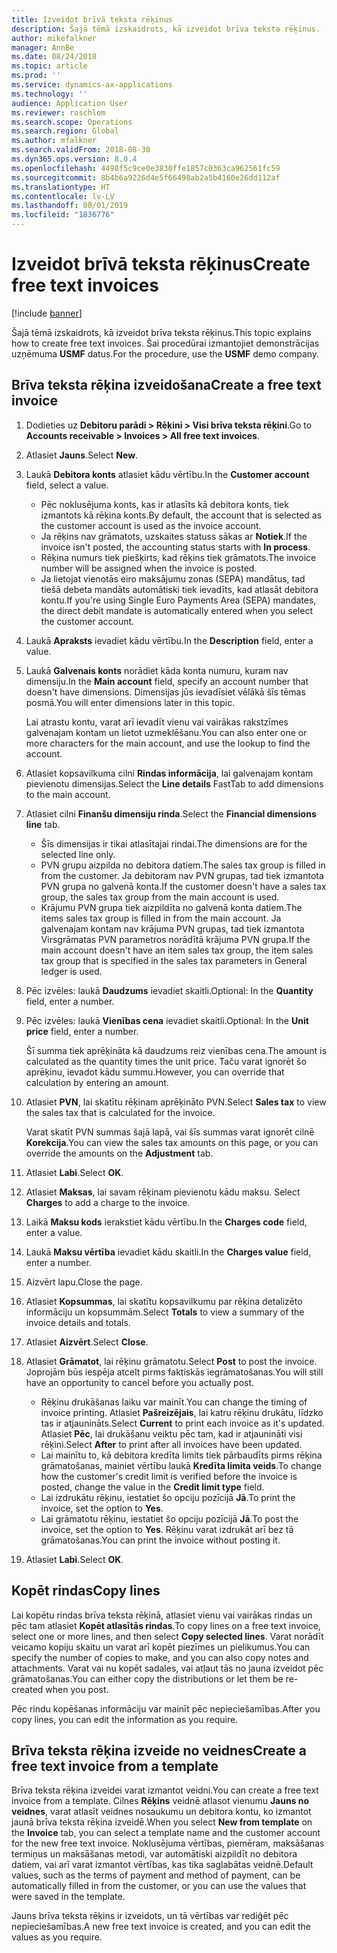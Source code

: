 ```yaml
---
title: Izveidot brīvā teksta rēķinus
description: Šajā tēmā izskaidrots, kā izveidot brīva teksta rēķinus.
author: mikefalkner
manager: AnnBe
ms.date: 08/24/2018
ms.topic: article
ms.prod: ''
ms.service: dynamics-ax-applications
ms.technology: ''
audience: Application User
ms.reviewer: roschlom
ms.search.scope: Operations
ms.search.region: Global
ms.author: mfalkner
ms.search.validFrom: 2018-08-30
ms.dyn365.ops.version: 8.0.4
ms.openlocfilehash: 4498f5c9ce0e3830ffe1857c0363ca962561fc59
ms.sourcegitcommit: 8b4b6a9226d4e5f66498ab2a5b4160e26dd112af
ms.translationtype: HT
ms.contentlocale: lv-LV
ms.lasthandoff: 08/01/2019
ms.locfileid: "1836776"
---
```

# <a name="create-free-text-invoices"></a><span data-ttu-id="8d9cb-103">Izveidot brīvā teksta rēķinus</span><span class="sxs-lookup"><span data-stu-id="8d9cb-103">Create free text invoices</span></span>

[!include [banner](../includes/banner.md)]

<span data-ttu-id="8d9cb-104">Šajā tēmā izskaidrots, kā izveidot brīva teksta rēķinus.</span><span class="sxs-lookup"><span data-stu-id="8d9cb-104">This topic explains how to create free text invoices.</span></span> <span data-ttu-id="8d9cb-105">Šai procedūrai izmantojiet demonstrācijas uzņēmuma **USMF** datus.</span><span class="sxs-lookup"><span data-stu-id="8d9cb-105">For the procedure, use the **USMF** demo company.</span></span>

## <a name="create-a-free-text-invoice"></a><span data-ttu-id="8d9cb-106">Brīva teksta rēķina izveidošana</span><span class="sxs-lookup"><span data-stu-id="8d9cb-106">Create a free text invoice</span></span>

1. <span data-ttu-id="8d9cb-107">Dodieties uz **Debitoru parādi \> Rēķini \> Visi brīva teksta rēķini**.</span><span class="sxs-lookup"><span data-stu-id="8d9cb-107">Go to **Accounts receivable \> Invoices \> All free text invoices**.</span></span>
2. <span data-ttu-id="8d9cb-108">Atlasiet **Jauns**.</span><span class="sxs-lookup"><span data-stu-id="8d9cb-108">Select **New**.</span></span>
3. <span data-ttu-id="8d9cb-109">Laukā **Debitora konts** atlasiet kādu vērtību.</span><span class="sxs-lookup"><span data-stu-id="8d9cb-109">In the **Customer account** field, select a value.</span></span>

    * <span data-ttu-id="8d9cb-110">Pēc noklusējuma konts, kas ir atlasīts kā debitora konts, tiek izmantots kā rēķina konts.</span><span class="sxs-lookup"><span data-stu-id="8d9cb-110">By default, the account that is selected as the customer account is used as the invoice account.</span></span>
    * <span data-ttu-id="8d9cb-111">Ja rēķins nav grāmatots, uzskaites statuss sākas ar **Notiek**.</span><span class="sxs-lookup"><span data-stu-id="8d9cb-111">If the invoice isn't posted, the accounting status starts with **In process**.</span></span>
    * <span data-ttu-id="8d9cb-112">Rēķina numurs tiek piešķirts, kad rēķins tiek grāmatots.</span><span class="sxs-lookup"><span data-stu-id="8d9cb-112">The invoice number will be assigned when the invoice is posted.</span></span>
    * <span data-ttu-id="8d9cb-113">Ja lietojat vienotās eiro maksājumu zonas (SEPA) mandātus, tad tiešā debeta mandāts automātiski tiek ievadīts, kad atlasāt debitora kontu.</span><span class="sxs-lookup"><span data-stu-id="8d9cb-113">If you're using Single Euro Payments Area (SEPA) mandates, the direct debit mandate is automatically entered when you select the customer account.</span></span>

4. <span data-ttu-id="8d9cb-114">Laukā **Apraksts** ievadiet kādu vērtību.</span><span class="sxs-lookup"><span data-stu-id="8d9cb-114">In the **Description** field, enter a value.</span></span>
5. <span data-ttu-id="8d9cb-115">Laukā **Galvenais konts** norādiet kāda konta numuru, kuram nav dimensiju.</span><span class="sxs-lookup"><span data-stu-id="8d9cb-115">In the **Main account** field, specify an account number that doesn't have dimensions.</span></span> <span data-ttu-id="8d9cb-116">Dimensijas jūs ievadīsiet vēlākā šīs tēmas posmā.</span><span class="sxs-lookup"><span data-stu-id="8d9cb-116">You will enter dimensions later in this topic.</span></span>

    <span data-ttu-id="8d9cb-117">Lai atrastu kontu, varat arī ievadīt vienu vai vairākas rakstzīmes galvenajam kontam un lietot uzmeklēšanu.</span><span class="sxs-lookup"><span data-stu-id="8d9cb-117">You can also enter one or more characters for the main account, and use the lookup to find the account.</span></span>

6. <span data-ttu-id="8d9cb-118">Atlasiet kopsavilkuma cilni **Rindas informācija**, lai galvenajam kontam pievienotu dimensijas.</span><span class="sxs-lookup"><span data-stu-id="8d9cb-118">Select the **Line details** FastTab to add dimensions to the main account.</span></span>
7. <span data-ttu-id="8d9cb-119">Atlasiet cilni **Finanšu dimensiju rinda**.</span><span class="sxs-lookup"><span data-stu-id="8d9cb-119">Select the **Financial dimensions line** tab.</span></span>

    * <span data-ttu-id="8d9cb-120">Šīs dimensijas ir tikai atlasītajai rindai.</span><span class="sxs-lookup"><span data-stu-id="8d9cb-120">The dimensions are for the selected line only.</span></span>
    * <span data-ttu-id="8d9cb-121">PVN grupu aizpilda no debitora datiem.</span><span class="sxs-lookup"><span data-stu-id="8d9cb-121">The sales tax group is filled in from the customer.</span></span> <span data-ttu-id="8d9cb-122">Ja debitoram nav PVN grupas, tad tiek izmantota PVN grupa no galvenā konta.</span><span class="sxs-lookup"><span data-stu-id="8d9cb-122">If the customer doesn't have a sales tax group, the sales tax group from the main account is used.</span></span>
    * <span data-ttu-id="8d9cb-123">Krājumu PVN grupa tiek aizpildīta no galvenā konta datiem.</span><span class="sxs-lookup"><span data-stu-id="8d9cb-123">The items sales tax group is filled in from the main account.</span></span> <span data-ttu-id="8d9cb-124">Ja galvenajam kontam nav krājuma PVN grupas, tad tiek izmantota Virsgrāmatas PVN parametros norādītā krājuma PVN grupa.</span><span class="sxs-lookup"><span data-stu-id="8d9cb-124">If the main account doesn't have an item sales tax group, the item sales tax group that is specified in the sales tax parameters in General ledger is used.</span></span>

8. <span data-ttu-id="8d9cb-125">Pēc izvēles: laukā **Daudzums** ievadiet skaitli.</span><span class="sxs-lookup"><span data-stu-id="8d9cb-125">Optional: In the **Quantity** field, enter a number.</span></span>
9. <span data-ttu-id="8d9cb-126">Pēc izvēles: laukā **Vienības cena** ievadiet skaitli.</span><span class="sxs-lookup"><span data-stu-id="8d9cb-126">Optional: In the **Unit price** field, enter a number.</span></span>

    <span data-ttu-id="8d9cb-127">Šī summa tiek aprēķināta kā daudzums reiz vienības cena.</span><span class="sxs-lookup"><span data-stu-id="8d9cb-127">The amount is calculated as the quantity times the unit price.</span></span> <span data-ttu-id="8d9cb-128">Taču varat ignorēt šo aprēķinu, ievadot kādu summu.</span><span class="sxs-lookup"><span data-stu-id="8d9cb-128">However, you can override that calculation by entering an amount.</span></span>

10. <span data-ttu-id="8d9cb-129">Atlasiet **PVN**, lai skatītu rēķinam aprēķināto PVN.</span><span class="sxs-lookup"><span data-stu-id="8d9cb-129">Select **Sales tax** to view the sales tax that is calculated for the invoice.</span></span>

    <span data-ttu-id="8d9cb-130">Varat skatīt PVN summas šajā lapā, vai šīs summas varat ignorēt cilnē **Korekcija**.</span><span class="sxs-lookup"><span data-stu-id="8d9cb-130">You can view the sales tax amounts on this page, or you can override the amounts on the **Adjustment** tab.</span></span>

11. <span data-ttu-id="8d9cb-131">Atlasiet **Labi**.</span><span class="sxs-lookup"><span data-stu-id="8d9cb-131">Select **OK**.</span></span>
12. <span data-ttu-id="8d9cb-132">Atlasiet **Maksas**, lai savam rēķinam pievienotu kādu maksu. </span><span class="sxs-lookup"><span data-stu-id="8d9cb-132">Select **Charges** to add a charge to the invoice.</span></span>
13. <span data-ttu-id="8d9cb-133">Laikā **Maksu kods** ierakstiet kādu vērtību.</span><span class="sxs-lookup"><span data-stu-id="8d9cb-133">In the **Charges code** field, enter a value.</span></span>
14. <span data-ttu-id="8d9cb-134">Laukā **Maksu vērtība** ievadiet kādu skaitli.</span><span class="sxs-lookup"><span data-stu-id="8d9cb-134">In the **Charges value** field, enter a number.</span></span>
15. <span data-ttu-id="8d9cb-135">Aizvērt lapu.</span><span class="sxs-lookup"><span data-stu-id="8d9cb-135">Close the page.</span></span>
16. <span data-ttu-id="8d9cb-136">Atlasiet **Kopsummas**, lai skatītu kopsavilkumu par rēķina detalizēto informāciju un kopsummām.</span><span class="sxs-lookup"><span data-stu-id="8d9cb-136">Select **Totals** to view a summary of the invoice details and totals.</span></span>
17. <span data-ttu-id="8d9cb-137">Atlasiet **Aizvērt**.</span><span class="sxs-lookup"><span data-stu-id="8d9cb-137">Select **Close**.</span></span>
18. <span data-ttu-id="8d9cb-138">Atlasiet **Grāmatot**, lai rēķinu grāmatotu.</span><span class="sxs-lookup"><span data-stu-id="8d9cb-138">Select **Post** to post the invoice.</span></span> <span data-ttu-id="8d9cb-139">Joprojām būs iespēja atcelt pirms faktiskās iegrāmatošanas.</span><span class="sxs-lookup"><span data-stu-id="8d9cb-139">You will still have an opportunity to cancel before you actually post.</span></span>

    * <span data-ttu-id="8d9cb-140">Rēķinu drukāšanas laiku var mainīt.</span><span class="sxs-lookup"><span data-stu-id="8d9cb-140">You can change the timing of invoice printing.</span></span> <span data-ttu-id="8d9cb-141">Atlasiet **Pašreizējais**, lai katru rēķinu drukātu, līdzko tas ir atjaunināts.</span><span class="sxs-lookup"><span data-stu-id="8d9cb-141">Select **Current** to print each invoice as it's updated.</span></span> <span data-ttu-id="8d9cb-142">Atlasiet **Pēc**, lai drukāšanu veiktu pēc tam, kad ir atjaunināti visi rēķini.</span><span class="sxs-lookup"><span data-stu-id="8d9cb-142">Select **After** to print after all invoices have been updated.</span></span>
    * <span data-ttu-id="8d9cb-143">Lai mainītu to, kā debitora kredīta limits tiek pārbaudīts pirms rēķina grāmatošanas, mainiet vērtību laukā **Kredīta limita veids**.</span><span class="sxs-lookup"><span data-stu-id="8d9cb-143">To change how the customer's credit limit is verified before the invoice is posted, change the value in the **Credit limit type** field.</span></span>
    * <span data-ttu-id="8d9cb-144">Lai izdrukātu rēķinu, iestatiet šo opciju pozīcijā **Jā**.</span><span class="sxs-lookup"><span data-stu-id="8d9cb-144">To print the invoice, set the option to **Yes**.</span></span>
    * <span data-ttu-id="8d9cb-145">Lai grāmatotu rēķinu, iestatiet šo opciju pozīcijā **Jā**.</span><span class="sxs-lookup"><span data-stu-id="8d9cb-145">To post the invoice, set the option to **Yes**.</span></span> <span data-ttu-id="8d9cb-146">Rēķinu varat izdrukāt arī bez tā grāmatošanas.</span><span class="sxs-lookup"><span data-stu-id="8d9cb-146">You can print the invoice without posting it.</span></span>

19. <span data-ttu-id="8d9cb-147">Atlasiet **Labi**.</span><span class="sxs-lookup"><span data-stu-id="8d9cb-147">Select **OK**.</span></span>

## <a name="copy-lines"></a><span data-ttu-id="8d9cb-148">Kopēt rindas</span><span class="sxs-lookup"><span data-stu-id="8d9cb-148">Copy lines</span></span>
<span data-ttu-id="8d9cb-149">Lai kopētu rindas brīva teksta rēķinā, atlasiet vienu vai vairākas rindas un pēc tam atlasiet **Kopēt atlasītās rindas**.</span><span class="sxs-lookup"><span data-stu-id="8d9cb-149">To copy lines on a free text invoice, select one or more lines, and then select **Copy selected lines**.</span></span> <span data-ttu-id="8d9cb-150">Varat norādīt veicamo kopiju skaitu un varat arī kopēt piezīmes un pielikumus.</span><span class="sxs-lookup"><span data-stu-id="8d9cb-150">You can specify the number of copies to make, and you can also copy notes and attachments.</span></span> <span data-ttu-id="8d9cb-151">Varat vai nu kopēt sadales, vai atļaut tās no jauna izveidot pēc grāmatošanas.</span><span class="sxs-lookup"><span data-stu-id="8d9cb-151">You can either copy the distributions or let them be re-created when you post.</span></span>

<span data-ttu-id="8d9cb-152">Pēc rindu kopēšanas informāciju var mainīt pēc nepieciešamības.</span><span class="sxs-lookup"><span data-stu-id="8d9cb-152">After you copy lines, you can edit the information as you require.</span></span>

## <a name="create-a-free-text-invoice-from-a-template"></a><span data-ttu-id="8d9cb-153">Brīva teksta rēķina izveide no veidnes</span><span class="sxs-lookup"><span data-stu-id="8d9cb-153">Create a free text invoice from a template</span></span>
<span data-ttu-id="8d9cb-154">Brīva teksta rēķina izveidei varat izmantot veidni.</span><span class="sxs-lookup"><span data-stu-id="8d9cb-154">You can create a free text invoice from a template.</span></span> <span data-ttu-id="8d9cb-155">Cilnes **Rēķins** veidnē atlasot vienumu **Jauns no veidnes**, varat atlasīt veidnes nosaukumu un debitora kontu, ko izmantot jaunā brīva teksta rēķina izveidē.</span><span class="sxs-lookup"><span data-stu-id="8d9cb-155">When you select **New from template** on the **Invoice** tab, you can select a template name and the customer account for the new free text invoice.</span></span> <span data-ttu-id="8d9cb-156">Noklusējuma vērtības, piemēram, maksāšanas termiņus un maksāšanas metodi, var automātiski aizpildīt no debitora datiem, vai arī varat izmantot vērtības, kas tika saglabātas veidnē.</span><span class="sxs-lookup"><span data-stu-id="8d9cb-156">Default values, such as the terms of payment and method of payment, can be automatically filled in from the customer, or you can use the values that were saved in the template.</span></span>

<span data-ttu-id="8d9cb-157">Jauns brīva teksta rēķins ir izveidots, un tā vērtības var rediģēt pēc nepieciešamības.</span><span class="sxs-lookup"><span data-stu-id="8d9cb-157">A new free text invoice is created, and you can edit the values as you require.</span></span>
